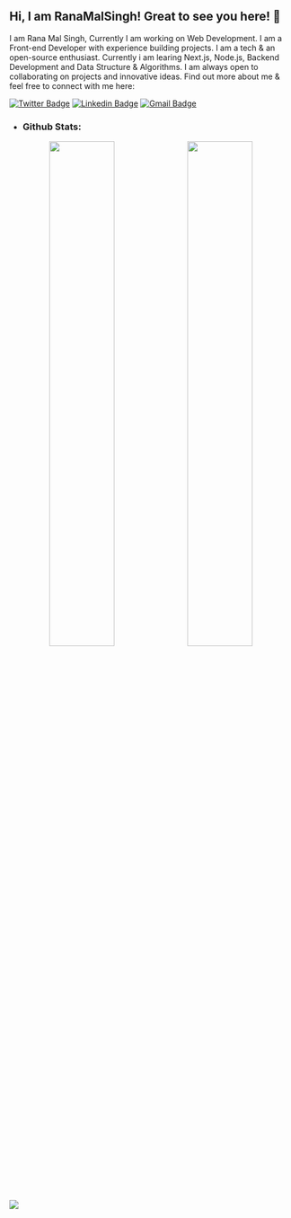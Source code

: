 ## Hi, I am RanaMalSingh! Great to see you here! 👋

I am Rana Mal Singh, Currently I am working on Web Development. I am a Front-end Developer with experience building projects. I am a tech & an open-source enthusiast. Currently i am learing Next.js, Node.js, Backend Development and Data Structure & Algorithms. I am always open to collaborating on projects and innovative ideas. Find out more about me & feel free to connect with me here:

[![Twitter Badge](https://img.shields.io/badge/-RanaMalSingh-039BE5?style=flat-square&logo=Twitter&logoColor=white&link=https://twitter.com/RanaMS999)](https://twitter.com/RanaMS999)
[![Linkedin Badge](https://img.shields.io/badge/-RanaMalSingh-blue?style=flat-square&logo=Linkedin&logoColor=white&link=https://www.linkedin.com/in/rana-ms/)](https://www.linkedin.com/in/rana-ms/)
[![Gmail Badge](https://img.shields.io/badge/-ranams99911@gmail.com-c14438?style=flat-square&logo=Gmail&logoColor=white&link=mailto:ranams99911@gmail.com)](mailto:ranams99911@gmail.com)

- <h3>Github Stats:</h3>
<p align="center">
	
  <img width="48%" src="https://github-readme-stats.vercel.app/api?username=Ranamalsingh12&&show_icons=true&theme=tokyonight" />
  <img width="48%" src="https://github-readme-streak-stats.herokuapp.com/?user=Ranamalsingh12&theme=tokyonight" />
</p>

<img src="https://activity-graph.herokuapp.com/graph?username=Ranamalsingh12&bg_color=0f2d3d&color=1cadfb&line=1cadfb&point=1cadfb&area=true&hide_border=true" />

